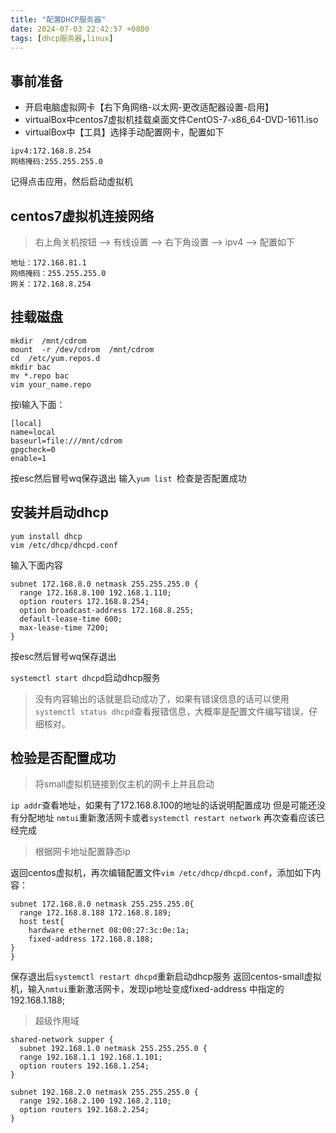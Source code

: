 ```yaml
---
title: "配置DHCP服务器"
date: 2024-07-03 22:42:57 +0800
tags: [dhcp服务器,linux]
---
```


## 事前准备
- 开启电脑虚拟网卡【右下角网络-以太网-更改适配器设置-启用】
- virtualBox中centos7虚拟机挂载桌面文件CentOS-7-x86_64-DVD-1611.iso
- virtualBox中【工具】选择手动配置网卡，配置如下

```
ipv4:172.168.8.254
网络掩码:255.255.255.0
```
记得点击应用，然后启动虚拟机

## centos7虚拟机连接网络

> 右上角关机按钮 --> 有线设置 --> 右下角设置 --> ipv4 --> 配置如下

```
地址：172.168.81.1
网络掩码：255.255.255.0
网关：172.168.8.254
```

## 挂载磁盘

```
mkdir  /mnt/cdrom
mount  -r /dev/cdrom  /mnt/cdrom
cd  /etc/yum.repos.d
mkdir bac
mv *.repo bac
vim your_name.repo
```
按i输入下面：

```
[local]
name=local
baseurl=file:///mnt/cdrom
gpgcheck=0
enable=1
```

按esc然后冒号wq保存退出
输入```yum list ```检查是否配置成功

## 安装并启动dhcp

```
yum install dhcp
vim /etc/dhcp/dhcpd.conf
```

输入下面内容

```
subnet 172.168.8.0 netmask 255.255.255.0 {
  range 172.168.8.100 192.168.1.110;
  option routers 172.168.8.254;
  option broadcast-address 172.168.8.255;
  default-lease-time 600;
  max-lease-time 7200;
}
```

按esc然后冒号wq保存退出

`systemctl start dhcpd`启动dhcp服务

> 没有内容输出的话就是启动成功了，如果有错误信息的话可以使用`systemctl status dhcpd`查看报错信息，大概率是配置文件编写错误，仔细核对。

## 检验是否配置成功

> 将small虚拟机链接到仅主机的网卡上并且启动

```ip addr```查看地址，如果有了172.168.8.100的地址的话说明配置成功
但是可能还没有分配地址
```nmtui```重新激活网卡或者```systemctl restart network```
再次查看应该已经完成

> 根据网卡地址配置静态ip

返回centos虚拟机，再次编辑配置文件`vim /etc/dhcp/dhcpd.conf`，添加如下内容：

```
subnet 172.168.8.0 netmask 255.255.255.0{
  range 172.168.8.188 172.168.8.189;
  host test{
    hardware ethernet 08:00:27:3c:0e:1a;
    fixed-address 172.168.8.188;
}
}
```

保存退出后`systemctl restart dhcpd`重新启动dhcp服务
返回centos-small虚拟机，输入`nmtui`重新激活网卡，发现ip地址变成fixed-address 中指定的192.168.1.188;

> 超级作用域

```
shared-network supper {
  subnet 192.168.1.0 netmask 255.255.255.0 {
  range 192.168.1.1 192.168.1.101;
  option routers 192.168.1.254;
}

subnet 192.168.2.0 netmask 255.255.255.0 {
  range 192.168.2.100 192.168.2.110;
  option routers 192.168.2.254;
}
```